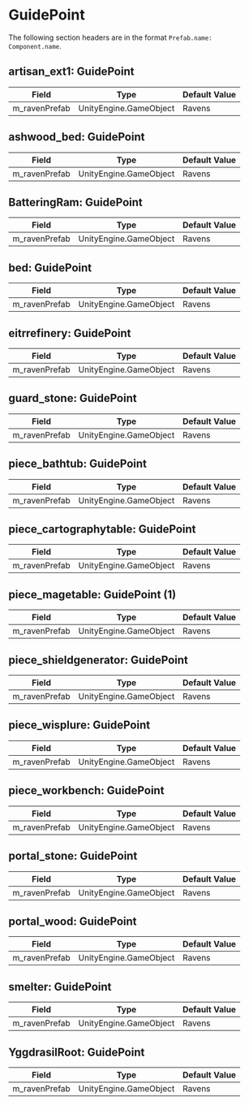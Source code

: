 # GuidePoint

The following section headers are in the format `Prefab.name: Component.name`.

## artisan_ext1: GuidePoint

|Field|Type|Default Value|
|-----|----|-------------|
|m_ravenPrefab|UnityEngine.GameObject|Ravens|

## ashwood_bed: GuidePoint

|Field|Type|Default Value|
|-----|----|-------------|
|m_ravenPrefab|UnityEngine.GameObject|Ravens|

## BatteringRam: GuidePoint

|Field|Type|Default Value|
|-----|----|-------------|
|m_ravenPrefab|UnityEngine.GameObject|Ravens|

## bed: GuidePoint

|Field|Type|Default Value|
|-----|----|-------------|
|m_ravenPrefab|UnityEngine.GameObject|Ravens|

## eitrrefinery: GuidePoint

|Field|Type|Default Value|
|-----|----|-------------|
|m_ravenPrefab|UnityEngine.GameObject|Ravens|

## guard_stone: GuidePoint

|Field|Type|Default Value|
|-----|----|-------------|
|m_ravenPrefab|UnityEngine.GameObject|Ravens|

## piece_bathtub: GuidePoint

|Field|Type|Default Value|
|-----|----|-------------|
|m_ravenPrefab|UnityEngine.GameObject|Ravens|

## piece_cartographytable: GuidePoint

|Field|Type|Default Value|
|-----|----|-------------|
|m_ravenPrefab|UnityEngine.GameObject|Ravens|

## piece_magetable: GuidePoint (1)

|Field|Type|Default Value|
|-----|----|-------------|
|m_ravenPrefab|UnityEngine.GameObject|Ravens|

## piece_shieldgenerator: GuidePoint

|Field|Type|Default Value|
|-----|----|-------------|
|m_ravenPrefab|UnityEngine.GameObject|Ravens|

## piece_wisplure: GuidePoint

|Field|Type|Default Value|
|-----|----|-------------|
|m_ravenPrefab|UnityEngine.GameObject|Ravens|

## piece_workbench: GuidePoint

|Field|Type|Default Value|
|-----|----|-------------|
|m_ravenPrefab|UnityEngine.GameObject|Ravens|

## portal_stone: GuidePoint

|Field|Type|Default Value|
|-----|----|-------------|
|m_ravenPrefab|UnityEngine.GameObject|Ravens|

## portal_wood: GuidePoint

|Field|Type|Default Value|
|-----|----|-------------|
|m_ravenPrefab|UnityEngine.GameObject|Ravens|

## smelter: GuidePoint

|Field|Type|Default Value|
|-----|----|-------------|
|m_ravenPrefab|UnityEngine.GameObject|Ravens|

## YggdrasilRoot: GuidePoint

|Field|Type|Default Value|
|-----|----|-------------|
|m_ravenPrefab|UnityEngine.GameObject|Ravens|

